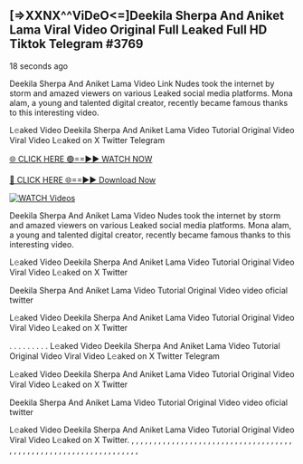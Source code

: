## [=>XXNX^^ViDeO<=]Deekila Sherpa And Aniket Lama Viral Video Original Full Leaked Full HD Tiktok Telegram #3769

18 seconds ago

Deekila Sherpa And Aniket Lama Video Link Nudes took the internet by storm and amazed viewers on various Leaked social media platforms. Mona alam, a young and talented digital creator, recently became famous thanks to this interesting video.

L𝚎aked Video Deekila Sherpa And Aniket Lama Video Tutorial Original Video Viral Video L𝚎aked on X Twitter Telegram

[🌐 CLICK HERE 🟢==►► WATCH NOW](https://dekho-ki-hoy-07-2k25.blogspot.com/2025/01/viral-on.html)

[🔴 CLICK HERE 🌐==►► Download Now](https://dekho-ki-hoy-07-2k25.blogspot.com/2025/01/viral-on.html)

[![WATCH Videos](https://i.imgur.com/dJHk4Zq.gif)](https://dekho-ki-hoy-07-2k25.blogspot.com/2025/01/viral-on.html)

Deekila Sherpa And Aniket Lama Video Nudes took the internet by storm and amazed viewers on various Leaked social media platforms. Mona alam, a young and talented digital creator, recently became famous thanks to this interesting video.

L𝚎aked Video Deekila Sherpa And Aniket Lama Video Tutorial Original Video Viral Video L𝚎aked on X Twitter

Deekila Sherpa And Aniket Lama Video Tutorial Original Video video oficial twitter

L𝚎aked Video Deekila Sherpa And Aniket Lama Video Tutorial Original Video Viral Video L𝚎aked on X Twitter

. . . . . . . . . L𝚎aked Video Deekila Sherpa And Aniket Lama Video Tutorial Original Video Viral Video L𝚎aked on X Twitter Telegram

L𝚎aked Video Deekila Sherpa And Aniket Lama Video Tutorial Original Video Viral Video L𝚎aked on X Twitter

Deekila Sherpa And Aniket Lama Video Tutorial Original Video video oficial twitter

L𝚎aked Video Deekila Sherpa And Aniket Lama Video Tutorial Original Video Viral Video L𝚎aked on X Twitter.
,
,
,
,
,
,
,
,
,
,
,
,
,
,
,
,
,
,
,
,
,
,
,
,
,
,
,
,
,
,
,
,
,
,
,
,
,
,
,
,
,
,
,
,
,
,
,
,
,
,
,
,
,
,
,
,
,
,
,
,
,
,
,
,
,
